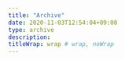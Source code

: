 ```yaml
---
title: "Archive"
date: 2020-11-03T12:54:04+09:00
type: archive
description:
titleWrap: wrap # wrap, noWrap
---
```

